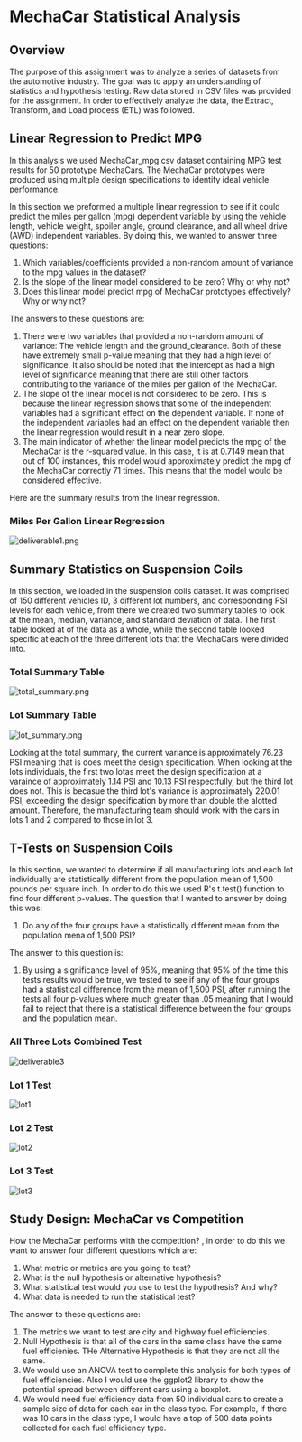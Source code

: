 # MechaCar Statistical Analysis

## Overview

The purpose of this assignment was to analyze a series of datasets from the automotive industry. The goal was to apply an understanding of statistics and hypothesis testing. Raw data stored in CSV files was provided for the assignment. In order to effectively analyze the data, the Extract, Transform, and Load process (ETL) was followed.

## Linear Regression to Predict MPG

In this analysis we used MechaCar_mpg.csv dataset containing MPG test results for 50 prototype MechaCars. The MechaCar prototypes were produced using multiple design specifications to identify ideal vehicle performance.

In this section we preformed a multiple linear regression to see if it could predict the miles per gallon (mpg) dependent variable by using the vehicle length, vehicle weight, spoiler angle, ground clearance, and all wheel drive (AWD) independent variables. By doing this, we wanted to answer three questions:

1. Which variables/coefficients provided a non-random amount of variance to the mpg values in the dataset?
2. Is the slope of the linear model considered to be zero? Why or why not?
3. Does this linear model predict mpg of MechaCar prototypes effectively? Why or why not?

The answers to these questions are:

1. There were two variables that provided a non-random amount of variance: The vehicle length and the ground_clearance. Both of these have extremely small p-value meaning that they had a high level of significance. It also should be noted that the intercept as had a high level of significance meaning that there are still other factors contributing to the variance of the miles per gallon of the MechaCar. 
2. The slope of the linear model is not considered to be zero. This is because the linear regression shows that some of the independent variables had a significant effect on the dependent variable. If none of the independent variables had an effect on the dependent variable then the linear regression would result in a near zero slope. 
3. The main indicator of whether the linear model predicts the mpg of the MechaCar is the r-squared value. In this case, it is at 0.7149 mean that out of 100 instances, this model would approximately predict the mpg of the MechaCar correctly 71 times. This means that the model would be considered effective.

Here are the summary results from the linear regression.

### Miles Per Gallon Linear Regression

![deliverable1.png](https://github.com/Emilio-2021/MechaCar_Statistical_Analysis/blob/main/visualizations/deliverable1.png)

## Summary Statistics on Suspension Coils

In this section, we loaded in the suspension coils dataset. It  was comprised of 150 different vehicles ID, 3 different lot numbers, and corresponding PSI levels for each vehicle, from there we created two summary tables to look at the mean, median, variance, and standard deviation of data. The first table looked at of the data as a whole, while the second table looked specific at each of the three different lots that the MechaCars were divided into.

### Total Summary Table

![total_summary.png](https://github.com/Emilio-2021/MechaCar_Statistical_Analysis/blob/main/visualizations/total_summary.png)

### Lot Summary Table

![lot_summary.png](https://github.com/Emilio-2021/MechaCar_Statistical_Analysis/blob/main/visualizations/lot_summary.png)

Looking at the total summary, the current variance is approximately 76.23 PSI meaning that is does meet the design specification. When looking at the lots individuals, the first two lotas meet the design specification at a varaince of approximately 1.14 PSI and 10.13 PSI respectfully, but the third lot does not. This is becasue the third lot's variance is approximately 220.01 PSI, exceeding the design specification by more than double the alotted amount. Therefore, the manufacturing team should work with the cars in lots 1 and 2 compared to those in lot 3.

## T-Tests on Suspension Coils

In this section, we wanted to determine if all manufacturing lots and each lot individually are statistically different from the population mean of 1,500 pounds per square inch. In order to do this we used R's t.test() function to find four different p-values. The question that I wanted to answer by doing this was:

1. Do any of the four groups have a statistically different mean from the population mena of 1,500 PSI?

The answer to this question is:

1. By using a significance level of 95%, meaning that 95% of the time this tests results would be true, we tested to see if any of the four groups had a statistical difference from the mean of 1,500 PSI, after running the tests all four p-values where much greater than .05 meaning that I would fail to reject that there is a statistical difference between the four groups and the population mean.

### All Three Lots Combined Test

![deliverable3](visualizations/deliverable3.png)

### Lot 1 Test

![lot1](visualizations/lot1.png)

### Lot 2 Test

![lot2](visualizations/lot2.png)

### Lot 3 Test

![lot3](visualizations/lot3.png)

## Study Design: MechaCar vs Competition

How the MechaCar performs with the competition? , in order to do this we want to answer four different questions which are:

1. What metric or metrics are you going to test?
2. What is the null hypothesis or alternative hypothesis?
3. What statistical test would you use to test the hypothesis? And why?
4. What data is needed to run the statistical test?

The answer to these questions are:

1. The metrics we want to test are city and highway fuel efficiencies.
2. Null Hypothesis is that all of the cars in the same class have the same fuel efficienies. THe Alternative Hypothesis is that they are not all the same.
3. We would use an ANOVA test to complete this analysis for both types of fuel efficiencies. Also I would use the ggplot2 library to show the potential spread between different cars using a boxplot.
4. We would need fuel efficiency data from 50 individual cars to create a sample size of data for each car in the class type. For example, if there was 10 cars in the class type, I would have a top of 500 data points collected for each fuel efficiency type.
